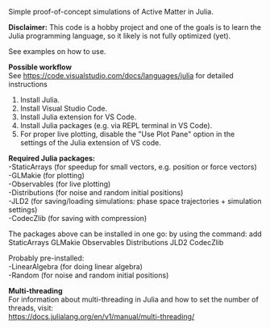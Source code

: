 Simple proof-of-concept simulations of Active Matter in Julia.  

**Disclaimer:** This code is a hobby project and one of the goals is to learn the Julia programming language, so it likely is not fully optimized (yet).  

See examples on how to use.  

**Possible workflow**  
See https://code.visualstudio.com/docs/languages/julia for detailed instructions  
1) Install Julia.  
2) Install Visual Studio Code.  
3) Install Julia extension for VS Code.
4) Install Julia packages (e.g. via REPL terminal in VS Code).  
5) For proper live plotting, disable the "Use Plot Pane" option in the settings of the Julia extension of VS code.


**Required Julia packages:**   
-StaticArrays (for speedup for small vectors, e.g. position or force vectors)   
-GLMakie (for plotting)  
-Observables (for live plotting)  
-Distributions (for noise and random initial positions)  
-JLD2 (for saving/loading simulations: phase space trajectories + simulation settings)  
-CodecZlib (for saving with compression)  

The packages above can be installed in one go: by using the command: add StaticArrays GLMakie Observables Distributions JLD2 CodecZlib  

Probably pre-installed:  
-LinearAlgebra (for doing linear algebra)  
-Random (for noise and random initial positions)  


**Multi-threading**  
For information about multi-threading in Julia and how to set the number of threads, visit:  
https://docs.julialang.org/en/v1/manual/multi-threading/  


